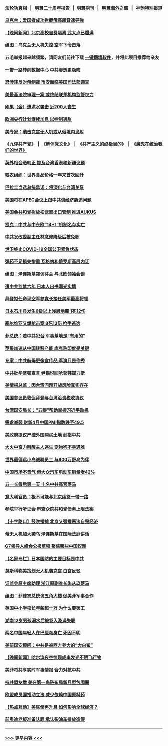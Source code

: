 #### [法轮功真相](https://github.com/gfw-breaker/truth/blob/master/README.md?t=0) &nbsp;&nbsp;|&nbsp;&nbsp; [明慧二十周年报告](https://github.com/gfw-breaker/mh-reports/blob/master/README.md?t=0) &nbsp;&nbsp;|&nbsp;&nbsp;[明慧期刊](https://github.com/gfw-breaker/mh-qikan) &nbsp;&nbsp;|&nbsp;&nbsp; [明慧海外之窗](https://github.com/gfw-breaker/mh-news/blob/master/README.md?t=0) &nbsp;&nbsp;|&nbsp;&nbsp; [神韵特别报道](https://github.com/gfw-breaker/mh-news/blob/master/shenyun.md?t=0)
#### [乌克兰：爱国者成功拦截俄高超音速导弹](../pages/nsc418/n13989520.md?t=05062143) 
#### [【晚间新闻】北京高校自费隔离 武大点已爆满](../pages/nsc418/n13989521.md?t=05062143) 
#### [组图：乌克兰无人机失控 空军下令击落](../pages/nsc418/n13989446.md?t=05062143) 
#### 五毛举报越来越频繁，请网友们前往下载 [一键翻墙软件](https://github.com/gfw-breaker/ssr-accounts)，并将此项目推荐给亲友
#### [一带一路转向数据中心 中共渗透更隐晦](../pages/nsc418/n13989420.md?t=05062143) 
#### [恐涉违反对俄制裁 币安面临美国司法部调查](../pages/nsc418/n13989325.md?t=05062143) 
#### [美最高法院审理一案 或终结联邦机构监管权力](../pages/nsc418/n13988274.md?t=05062143) 
#### [刚果（金）遭洪水袭击 近200人丧生](../pages/nsc418/n13989182.md?t=05062143) 
#### [欧洲央行计划继续加息 以控制通胀](../pages/nsc418/n13989086.md?t=05062143) 
#### [美专家：袭击克宫无人机或从俄境内发射](../pages/nsc418/n13989146.md?t=05062143) 
#### [《九评共产党》](https://github.com/begood0513/9ping.md/blob/master/README.md) &nbsp;|&nbsp; [《解体党文化》](../../../../jtdwh.md/blob/master/README.md)  &nbsp;|&nbsp; [《共产主义的终极目的》](../../../../gczydzjmd.md/blob/master/README.md) &nbsp;|&nbsp; [《魔鬼在统治我们的世界》](../../../../mgztzwmdsj.md/blob/master/README.md) 
#### [英外相会晤韩正 提及台湾香港和新疆议题](../pages/nsc418/n13989122.md?t=05062143) 
#### [粮农组织：世界食品价格一年来首次回升](../pages/nsc418/n13989111.md?t=05062143) 
#### [巴拉圭当选总统承诺：将深化与台湾关系](../pages/nsc418/n13989142.md?t=05062143) 
#### [美国将在APEC会议上跟中共谈经济胁迫问题](../pages/nsc418/n13989136.md?t=05062143) 
#### [美国会共和党拟放松武器出口管制 推进AUKUS](../pages/nsc418/n13989110.md?t=05062143) 
#### [捷克：中共与中东欧“14+1”机制名存实亡](../pages/nsc418/n13989105.md?t=05062143) 
#### [中共发改委副主任林念修降级后被免职](../pages/nsc418/n13988832.md?t=05062143) 
#### [世卫终止COVID-19全球公卫紧急状态](../pages/nsc418/n13989045.md?t=05062143) 
#### [弹药不足损失惨重 瓦格纳和俄罗斯高层内讧](../pages/nsc418/n13988876.md?t=05062143) 
#### [组图：泽连斯基突访芬兰 与北欧领袖会谈](../pages/nsc418/n13988834.md?t=05062143) 
#### [遭中共监禁六年 日本人出书曝光实情](../pages/nsc418/n13988748.md?t=05062143) 
#### [拜登拟任命现空军参谋长接任美军最高将领](../pages/nsc418/n13988803.md?t=05062143) 
#### [日本石川县发生6级以上浅层地震 1死12伤](../pages/nsc418/n13988764.md?t=05062143) 
#### [塞尔维亚又爆枪击案 8死13伤 枪手逃逸](../pages/nsc418/n13988726.md?t=05062143) 
#### [菲总统：若中共犯台 军事基地是“有用的”](../pages/nsc418/n13988599.md?t=05062143) 
#### [苹果加速从中国转移产能 库克称印度是关键](../pages/nsc418/n13988511.md?t=05062143) 
#### [专家：中共航母更像宣传品 军演只是作秀](../pages/nsc418/n13988562.md?t=05062143) 
#### [中共批华盛顿宣言 尹锡悦回呛获韩媒力挺](../pages/nsc418/n13988674.md?t=05062143) 
#### [美情报总监：因台湾问题开战风险真实存在](../pages/nsc418/n13988328.md?t=05062143) 
#### [美国参议员敦促拜登与台湾洽谈税收协议](../pages/nsc418/n13988412.md?t=05062143) 
#### [台湾国安局长：“五眼”帮助掌握习近平动机](../pages/nsc418/n13988253.md?t=05062143) 
#### [需求减弱 财新4月中国PMI指数跌至49.5](../pages/nsc418/n13987934.md?t=05062143) 
#### [美政府提议严控外国购买土地 剑指中共](../pages/nsc418/n13988289.md?t=05062143) 
#### [大火中奋力叫醒主人逃生 宠物狗不幸遇难](../pages/nsc418/n13988063.md?t=05062143) 
#### [世界最偏远小岛诚聘员工 与800万野鸟为伴](../pages/nsc418/n13987306.md?t=05062143) 
#### [中国市场不景气 但大众汽车电动车销量增42%](../pages/nsc418/n13988240.md?t=05062143) 
#### [五一长假后第一天 十名中共高官落马](../pages/nsc418/n13988013.md?t=05062143) 
#### [意大利官员：极不可能与北京续签一带一路](../pages/nsc418/n13988219.md?t=05062143) 
#### [参院举行听证会 审查众院共和党债务上限法案](../pages/nsc418/n13988221.md?t=05062143) 
#### [【十字路口】鼓吹摆摊 北京又强推恶法自毁经济](../pages/nsc418/n13988125.md?t=05062143) 
#### [俄无人机加大袭乌 泽连斯基在国际法庭讲话](../pages/nsc418/n13988119.md?t=05062143) 
#### [G7领导人峰会公报草稿 聚焦哪些中国议题](../pages/nsc418/n13988218.md?t=05062143) 
#### [【名家专栏】日本国防的主要目标是中共](../pages/nsc418/n13986529.md?t=05062143) 
#### [莫斯科称美策划无人机袭克宫 白宫反驳](../pages/nsc418/n13988059.md?t=05062143) 
#### [证监会原主席助理 浙江原副省长朱从玖落马](../pages/nsc418/n13988012.md?t=05062143) 
#### [组图：菲律宾总统访五角大楼 促美菲军事合作](../pages/nsc418/n13988092.md?t=05062143) 
#### [英国中小学校长年薪超十万 为什么要罢工](../pages/nsc418/n13987909.md?t=05062143) 
#### [湖南12岁男孩溺水后被卷入漩涡失联](../pages/nsc418/n13988014.md?t=05062143) 
#### [两名中国年轻人在巴厘岛身亡 死因不明](../pages/nsc418/n13988048.md?t=05062143) 
#### [美前国安顾问：中共是被西方养大的“大白鲨”](../pages/nsc418/n13987961.md?t=05062143) 
#### [【晚间新闻】哈尔滨夜空惊现成串发光不明飞行物](../pages/nsc418/n13987933.md?t=05062143) 
#### [美菲将共享实时军事情报 合力对抗中共](../pages/nsc418/n13987898.md?t=05062143) 
#### [抗共盟友增 美在第一岛链布局新月型包围圈](../pages/nsc418/n13987651.md?t=05062143) 
#### [欧盟成员国推动立法 减少依赖中国原料药](../pages/nsc418/n13987750.md?t=05062143) 
#### [【热点互动】美联储再升息 如何影响全球经济？](../pages/nsc418/n13987595.md?t=05062143) 
#### [前奥迪老板准备认罪 承认柴油车排放造假](../pages/nsc418/n13987583.md?t=05062143) 

----
#### [ >>> 更早内容 <<< ](../indexes/nsc418-earlier.md)

